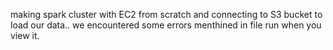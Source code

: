 making spark cluster  with EC2 from scratch and connecting to S3 bucket to load our data..
we encountered some errors menthined in file run when you view it.
